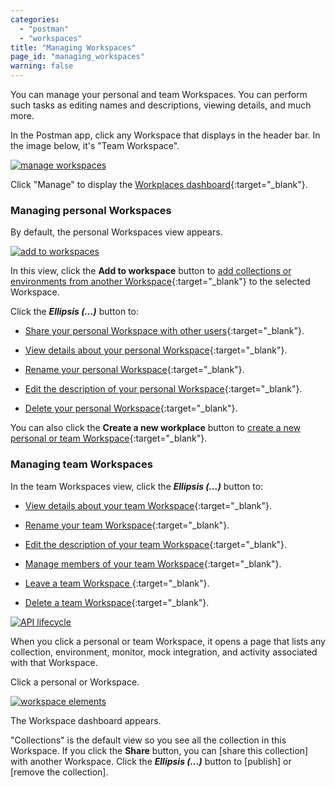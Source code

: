 ```yaml
---
categories:
  - "postman"
  - "workspaces"
title: "Managing Workspaces"
page_id: "managing_workspaces"
warning: false
---
```


You can manage your personal and team Workspaces. You can perform such tasks as editing names and descriptions, viewing details, and much more.

In the Postman app, click any Workspace that displays in the header bar. In the image below, it's "Team Workspace".

[![manage workspaces](https://s3.amazonaws.com/postman-static-getpostman-com/postman-docs/WS-mainScreen-teamenu.png)](https://s3.amazonaws.com/postman-static-getpostman-com/postman-docs/WS-mainScreen-teamenu.png)

Click "Manage" to display the [Workplaces dashboard](https://app.getpostman.com/dashboard){:target="_blank"}.

### Managing personal Workspaces

By default, the personal Workspaces view appears. 

[![add to workspaces](https://s3.amazonaws.com/postman-static-getpostman-com/postman-docs/WS-elipsis-menu-personal.png)](https://s3.amazonaws.com/postman-static-getpostman-com/postman-docs/WS-elipsis-menu-personal.png)

In this view, click the **Add to workspace** button to [add collections or environments from another Workspace](/docs/postman/workspaces/using_workspaces){:target="_blank"} to the selected Workspace.

Click the ***Ellipsis (...)*** button to:

* [Share your personal Workspace with other users](/docs/postman/workspaces/using_workspaces){:target="_blank"}.

* [View details about your personal Workspace](/docs/postman/workspaces/using_workspaces){:target="_blank"}.

* [Rename your personal Workspace](/docs/postman/workspaces/using_workspaces){:target="_blank"}.

* [Edit the description of your personal Workspace](/docs/postman/workspaces/using_workspaces){:target="_blank"}.

* [Delete your personal Workspace](/docs/postman/workspaces/using_workspaces){:target="_blank"}.

You can also click the **Create a new workplace** button to [create a new personal or team Workspace](/docs/postman/workspaces/creating_workspaces){:target="_blank"}.


### Managing team Workspaces

In the team Workspaces view, click the ***Ellipsis (...)*** button to:

* [View details about your team Workspace](/docs/postman/workspaces/using_workspaces){:target="_blank"}.

* [Rename your team Workspace](/docs/postman/workspaces/using_workspaces){:target="_blank"}.

* [Edit the description of your team Workspace](/docs/postman/workspaces/using_workspaces){:target="_blank"}.

* [Manage members of your team Workspace](/docs/postman/workspaces/using_workspaces){:target="_blank"}.

* [Leave a team Workspace ](/docs/postman/workspaces/using_workspaces){:target="_blank"}.

* [Delete a team Workspace](/docs/postman/workspaces/using_workspaces){:target="_blank"}. 

[![API lifecycle](https://s3.amazonaws.com/postman-static-getpostman-com/postman-docs/WS-elipsis-menu-team.png)](https://s3.amazonaws.com/postman-static-getpostman-com/postman-docs/WS-elipsis-menu-team.png)


When you click a personal or team Workspace, it opens a page that lists any collection, environment, monitor, mock
integration, and activity associated with that Workspace. 

Click a personal or Workspace.

[![workspace elements](https://s3.amazonaws.com/postman-static-getpostman-com/postman-docs/WS-add-WS-results-list.png)](https://s3.amazonaws.com/postman-static-getpostman-com/postman-docs/WS-add-WS-results-list.png)

The Workspace dashboard appears. 





"Collections" is the default view so you see all the collection in this Workspace. If you click the **Share** button, you can [share this collection] with another Workspace. Click the ***Ellipsis (...)*** button to [publish] or [remove the collection].





